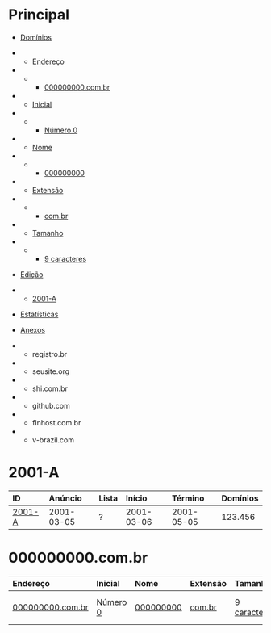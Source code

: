 
# Principal

- [Domínios](/dominios/)
- - [Endereço](/dominios/endereco/)
- - - [000000000.com.br](/dominios/endereco/000000000.com.br/)
- - [Inicial](/dominios/inicial/)
- - - [Número 0](/dominios/inicial/numero-0/)
- - [Nome](/dominios/nome/)
- - - [000000000](/dominios/nome/000000000/)
- - [Extensão](/dominios/extensao/)
- - - [com.br](/dominios/extensao/com-br/)
- - [Tamanho](/dominios/tamanho/)
- - - [9 caracteres](/dominios/tamanho/9-caracteres/)
- [Edição](/edicoes/)
- - [2001-A](/edicoes/2001-a/)
- [Estatísticas](/estatisticas/)

- [Anexos](/anexos/)
- - registro.br
- - seusite.org
- - shi.com.br
- - github.com
- - flnhost.com.br
- - v-brazil.com

# 2001-A

|ID|Anúncio|Lista|Início|Término|Domínios|
|:-|:------|:----|:-----|:------|:-------|
|[2001-A](/processos/2001/a/)|2001-03-05|?|2001-03-06|2001-05-05|123.456|

# 000000000.com.br

|Endereço|Inicial|Nome|Extensão|Tamanho|Processos|
|:-------|:----------|:------|:---|:-------|:--------|
|[000000000.com.br](/dominios/endereco/000000000.com.br/)|[Número 0](/dominios/inicial/numero-0/)|[000000000](/dominios/nome/000000000/)|[com.br](/dominios/extensao/com-br/)|[9 caracteres](/dominios/tamanho/9-caracteres/)|[AAAA-X](/AAAA/x/), [AAAA-Y](/processos/AAAA/y/), [AAAA-Z](/AAAA/z/)|
